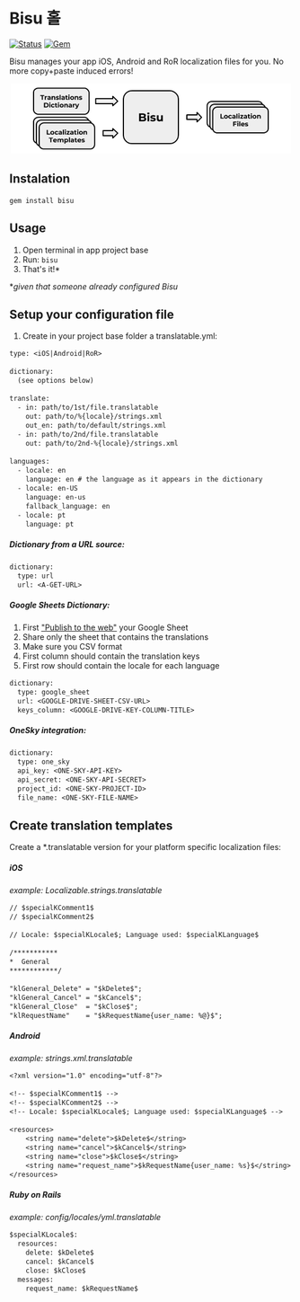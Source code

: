 Bisu 홀
========

[![Status](https://travis-ci.org/hole19/bisu.svg?branch=master)](https://travis-ci.org/hole19/bisu?branch=master)
[![Gem](https://img.shields.io/gem/v/bisu.svg?style=flat)](http://rubygems.org/gems/bisu "View this project in Rubygems")

Bisu manages your app iOS, Android and RoR localization files for you. No more copy+paste induced errors!

<p align="center">
  <img src="https://raw.githubusercontent.com/hole19/bisu/master/README_explanation.png" width="500">
</p>

Instalation
-----

```
gem install bisu
```

Usage
-----

1. Open terminal in app project base
1. Run: `bisu`
1. That's it!*

\*_given that someone already configured Bisu_

Setup your configuration file
-----

1. Create in your project base folder a translatable.yml:

  ```
  type: <iOS|Android|RoR>

  dictionary:
    (see options below)

  translate:
    - in: path/to/1st/file.translatable
      out: path/to/%{locale}/strings.xml
      out_en: path/to/default/strings.xml
    - in: path/to/2nd/file.translatable
      out: path/to/2nd-%{locale}/strings.xml

  languages:
    - locale: en
      language: en # the language as it appears in the dictionary
    - locale: en-US
      language: en-us
      fallback_language: en
    - locale: pt
      language: pt
  ```

##### Dictionary from a URL source:

  ```
  dictionary:
    type: url
    url: <A-GET-URL>
  ```

##### Google Sheets Dictionary:

1. First ["Publish to the web"](https://www.google.com/search?q=google+sheets+publish+to+web) your Google Sheet
1. Share only the sheet that contains the translations
1. Make sure you CSV format
1. First column should contain the translation keys
1. First row should contain the locale for each language

  ```
  dictionary:
    type: google_sheet
    url: <GOOGLE-DRIVE-SHEET-CSV-URL>
    keys_column: <GOOGLE-DRIVE-KEY-COLUMN-TITLE>
  ```

##### OneSky integration:

  ```
  dictionary:
    type: one_sky
    api_key: <ONE-SKY-API-KEY>
    api_secret: <ONE-SKY-API-SECRET>
    project_id: <ONE-SKY-PROJECT-ID>
    file_name: <ONE-SKY-FILE-NAME>
  ```

Create translation templates
-----

Create a \*.translatable version for your platform specific localization files:

##### iOS
*example: Localizable.strings.translatable*

  ```
  // $specialKComment1$
  // $specialKComment2$

  // Locale: $specialKLocale$; Language used: $specialKLanguage$

  /***********
  *  General
  ************/

  "klGeneral_Delete" = "$kDelete$";
  "klGeneral_Cancel" = "$kCancel$";
  "klGeneral_Close"  = "$kClose$";
  "klRequestName"    = "$kRequestName{user_name: %@}$";
  ```

##### Android
*example: strings.xml.translatable*

  ```
  <?xml version="1.0" encoding="utf-8"?>

  <!-- $specialKComment1$ -->
  <!-- $specialKComment2$ -->
  <!-- Locale: $specialKLocale$; Language used: $specialKLanguage$ -->

  <resources>
      <string name="delete">$kDelete$</string>
      <string name="cancel">$kCancel$</string>
      <string name="close">$kClose$</string>
      <string name="request_name">$kRequestName{user_name: %s}$</string>
  </resources>
  ```

##### Ruby on Rails
*example: config/locales/yml.translatable*

  ```
  $specialKLocale$:
    resources:
      delete: $kDelete$
      cancel: $kCancel$
      close: $kClose$
    messages:
      request_name: $kRequestName$
  ```
